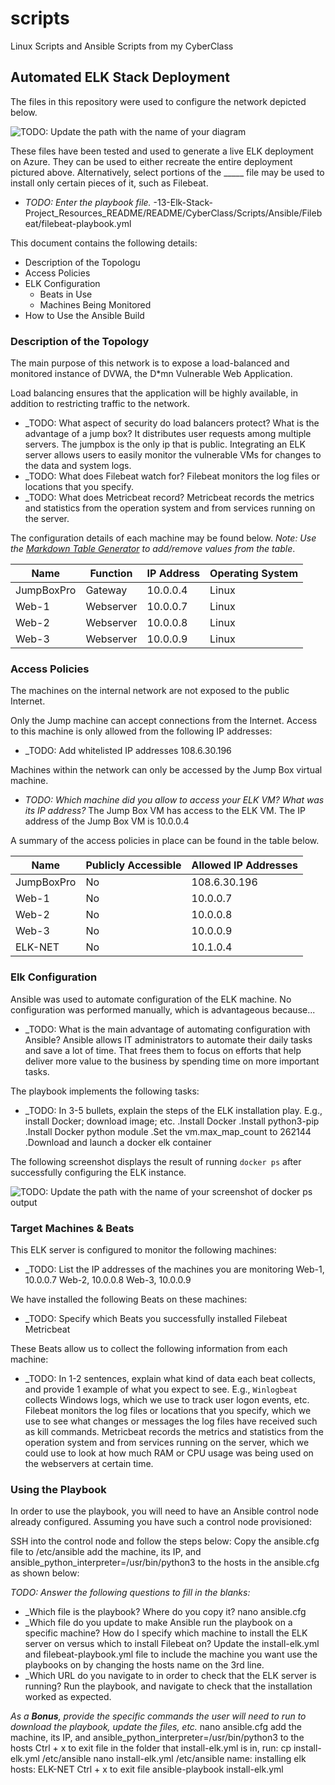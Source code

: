 # scripts
Linux Scripts and Ansible Scripts from my CyberClass
## Automated ELK Stack Deployment

The files in this repository were used to configure the network depicted below.

![TODO: Update the path with the name of your diagram](Images/diagram_filename.png)

These files have been tested and used to generate a live ELK deployment on Azure. They can be used to either recreate the entire deployment pictured above. Alternatively, select portions of the _____ file may be used to install only certain pieces of it, such as Filebeat.

  - _TODO: Enter the playbook file._
  -13-Elk-Stack-Project_Resources_README/README/CyberClass/Scripts/Ansible/Filebeat/filebeat-playbook.yml

This document contains the following details:
- Description of the Topologu
- Access Policies
- ELK Configuration
  - Beats in Use
  - Machines Being Monitored
- How to Use the Ansible Build


### Description of the Topology

The main purpose of this network is to expose a load-balanced and monitored instance of DVWA, the D*mn Vulnerable Web Application.

Load balancing ensures that the application will be highly available, in addition to restricting traffic to the network.
- _TODO: What aspect of security do load balancers protect? What is the advantage of a jump box?
It distributes user requests among multiple servers. The jumpbox is the only ip that is public.
Integrating an ELK server allows users to easily monitor the vulnerable VMs for changes to the data and system logs.
- _TODO: What does Filebeat watch for?
Filebeat monitors the log files or locations that you specify.
- _TODO: What does Metricbeat record?
Metricbeat records the metrics and statistics from the operation system and from services running on the server.

The configuration details of each machine may be found below.
_Note: Use the [Markdown Table Generator](http://www.tablesgenerator.com/markdown_tables) to add/remove values from the table_.

| Name     | Function | IP Address | Operating System |
|----------|----------|------------|------------------|
|JumpBoxPro | Gateway | 10.0.0.4   | Linux            |
| Web-1     |Webserver| 10.0.0.7   | Linux            |
| Web-2     |Webserver| 10.0.0.8   | Linux            |
| Web-3     |Webserver| 10.0.0.9   | Linux            |


### Access Policies

The machines on the internal network are not exposed to the public Internet. 

Only the Jump machine can accept connections from the Internet. Access to this machine is only allowed from the following IP addresses:
- _TODO: Add whitelisted IP addresses
108.6.30.196

Machines within the network can only be accessed by the Jump Box virtual machine.
- _TODO: Which machine did you allow to access your ELK VM? What was its IP address?_
The Jump Box VM has access to the ELK VM. The IP address of the Jump Box VM is 10.0.0.4

A summary of the access policies in place can be found in the table below.

| Name     | Publicly Accessible | Allowed IP Addresses |
|----------|---------------------|----------------------|
|JumpBoxPro|     No              |    108.6.30.196      |
|Web-1     |     No              |       10.0.0.7       |
|Web-2     |     No              |       10.0.0.8       |
|Web-3     |     No              |       10.0.0.9       |
|ELK-NET   |     No              |       10.1.0.4       |

### Elk Configuration

Ansible was used to automate configuration of the ELK machine. No configuration was performed manually, which is advantageous because...
- _TODO: What is the main advantage of automating configuration with Ansible?
Ansible allows IT administrators to automate their daily tasks and save a lot of time. That frees them to focus on efforts that help deliver more value to the business by spending time on more important tasks.

The playbook implements the following tasks:
- _TODO: In 3-5 bullets, explain the steps of the ELK installation play. E.g., install Docker; download image; etc.
.Install Docker
.Install python3-pip
.Install Docker python module
.Set the vm.max_map_count to 262144
.Download and launch a docker elk container

The following screenshot displays the result of running `docker ps` after successfully configuring the ELK instance.

![TODO: Update the path with the name of your screenshot of docker ps output](Images/docker_ps_output.png)

### Target Machines & Beats
This ELK server is configured to monitor the following machines:
- _TODO: List the IP addresses of the machines you are monitoring
Web-1, 10.0.0.7
Web-2, 10.0.0.8
Web-3, 10.0.0.9

We have installed the following Beats on these machines:
- _TODO: Specify which Beats you successfully installed
Filebeat
Metricbeat

These Beats allow us to collect the following information from each machine:
- _TODO: In 1-2 sentences, explain what kind of data each beat collects, and provide 1 example of what you expect to see. E.g., `Winlogbeat` collects Windows logs, which we use to track user logon events, etc.
Filebeat monitors the log files or locations that you specify, which we use to see what changes or messages the log files have received such as kill commands. Metricbeat records the metrics and statistics from the operation system and from services running on the server, which we could use to look at how much RAM or CPU usage was being used on the webservers at certain time.

### Using the Playbook
In order to use the playbook, you will need to have an Ansible control node already configured. Assuming you have such a control node provisioned: 

SSH into the control node and follow the steps below:
Copy the ansible.cfg file to /etc/ansible
add the machine, its IP, and ansible_python_interpreter=/usr/bin/python3 to the hosts in the ansible.cfg as shown below:

_TODO: Answer the following questions to fill in the blanks:_
- _Which file is the playbook? Where do you copy it?
nano ansible.cfg
- _Which file do you update to make Ansible run the playbook on a specific machine? How do I specify which machine to install the ELK server on versus which to install Filebeat on?
Update the install-elk.yml and filebeat-playbook.yml file to include the machine you want use the playbooks on by changing the hosts name on the 3rd line.
- _Which URL do you navigate to in order to check that the ELK server is running?
Run the playbook, and navigate to check that the installation worked as expected.

_As a **Bonus**, provide the specific commands the user will need to run to download the playbook, update the files, etc._
nano ansible.cfg
add the machine, its IP, and ansible_python_interpreter=/usr/bin/python3 to the hosts
Ctrl + x to exit file
in the folder that install-elk.yml is in, run: cp install-elk.yml /etc/ansible
nano install-elk.yml /etc/ansible
name: installing elk hosts: ELK-NET
Ctrl + x to exit file
ansible-playbook install-elk.yml
